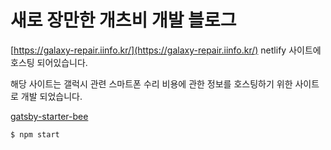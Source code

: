 
<h1> 새로 장만한 개츠비 개발 블로그 </h1>

[https://galaxy-repair.iinfo.kr/](https://galaxy-repair.iinfo.kr/) netlify 사이트에 호스팅 되어있습니다. 

해당 사이트는 갤럭시 관련 스마트폰 수리 비용에 관한 정보를 호스팅하기 위한 사이트로 개발 되었습니다. 

[gatsby-starter-bee](https://github.com/JaeYeopHan/gatsby-starter-bee)


``` 
$ npm start
```

